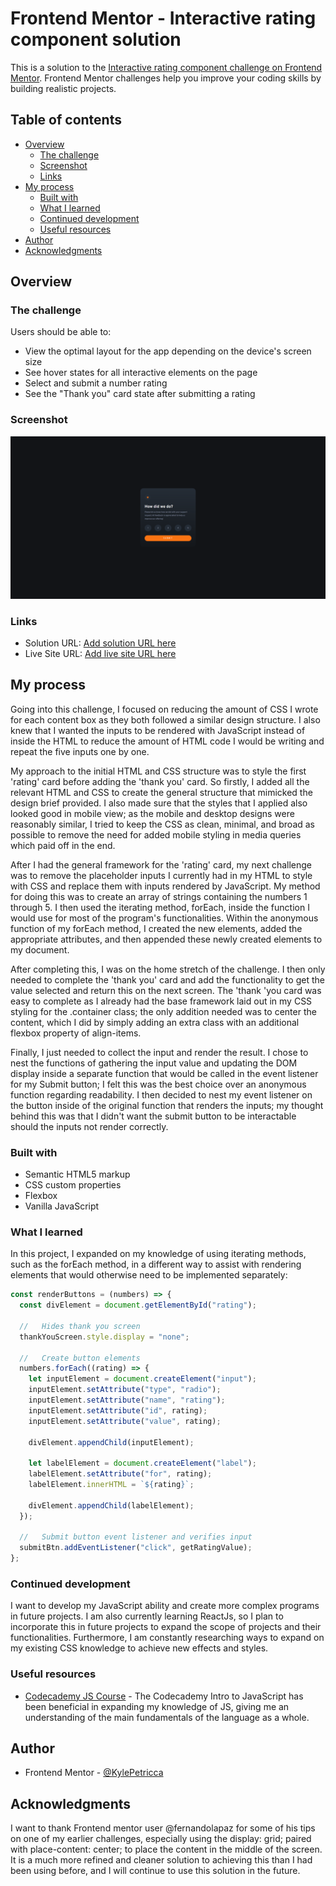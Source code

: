 # Frontend Mentor - Interactive rating component solution

This is a solution to the [Interactive rating component challenge on Frontend Mentor](https://www.frontendmentor.io/challenges/interactive-rating-component-koxpeBUmI). Frontend Mentor challenges help you improve your coding skills by building realistic projects. 

## Table of contents

- [Overview](#overview)
  - [The challenge](#the-challenge)
  - [Screenshot](#screenshot)
  - [Links](#links)
- [My process](#my-process)
  - [Built with](#built-with)
  - [What I learned](#what-i-learned)
  - [Continued development](#continued-development)
  - [Useful resources](#useful-resources)
- [Author](#author)
- [Acknowledgments](#acknowledgments)


## Overview

### The challenge

Users should be able to:

- View the optimal layout for the app depending on the device's screen size
- See hover states for all interactive elements on the page
- Select and submit a number rating
- See the "Thank you" card state after submitting a rating


### Screenshot

![](./images/FireShot%20Capture%20001%20-%20Frontend%20Mentor%20-%20Interactive%20rating%20component%20-%20127.0.0.1.png)


### Links

- Solution URL: [Add solution URL here](https://github.com/KylePetricca/interactive-rating-component)
- Live Site URL: [Add live site URL here](https://your-live-site-url.com)


## My process
Going into this challenge, I focused on reducing the amount of CSS I wrote for each content box as they both followed a similar design structure. I also knew that I wanted the inputs to be rendered with JavaScript instead of inside the HTML to reduce the amount of HTML code I would be writing and repeat the five inputs one by one.

My approach to the initial HTML and CSS structure was to style the first 'rating' card before adding the 'thank you' card. So firstly, I added all the relevant HTML and CSS to create the general structure that mimicked the design brief provided. I also made sure that the styles that I applied also looked good in mobile view; as the mobile and desktop designs were reasonably similar, I tried to keep the CSS as clean, minimal, and broad as possible to remove the need for added mobile styling in media queries which paid off in the end.

After I had the general framework for the 'rating' card, my next challenge was to remove the placeholder inputs I currently had in my HTML to style with CSS and replace them with inputs rendered by JavaScript. My method for doing this was to create an array of strings containing the numbers 1 through 5. I then used the iterating method, forEach, inside the function I would use for most of the program's functionalities. Within the anonymous function of my forEach method, I created the new elements, added the appropriate attributes, and then appended these newly created elements to my document.

After completing this, I was on the home stretch of the challenge. I then only needed to complete the 'thank you' card and add the functionality to get the value selected and return this on the next screen. The 'thank 'you card was easy to complete as I already had the base framework laid out in my CSS styling for the .container class; the only addition needed was to center the content, which I did by simply adding an extra class with an additional flexbox property of align-items.

Finally, I just needed to collect the input and render the result. I chose to nest the functions of gathering the input value and updating the DOM display inside a separate function that would be called in the event listener for my Submit button; I felt this was the best choice over an anonymous function regarding readability. I then decided to nest my event listener on the button inside of the original function that renders the inputs; my thought behind this was that I didn't want the submit button to be interactable should the inputs not render correctly.


### Built with

- Semantic HTML5 markup
- CSS custom properties
- Flexbox
- Vanilla JavaScript


### What I learned

In this project, I expanded on my knowledge of using iterating methods, such as the forEach method, in a different way to assist with rendering elements that would otherwise need to be implemented separately:

```js
const renderButtons = (numbers) => {
  const divElement = document.getElementById("rating");

  //   Hides thank you screen
  thankYouScreen.style.display = "none";

  //   Create button elements
  numbers.forEach((rating) => {
    let inputElement = document.createElement("input");
    inputElement.setAttribute("type", "radio");
    inputElement.setAttribute("name", "rating");
    inputElement.setAttribute("id", rating);
    inputElement.setAttribute("value", rating);

    divElement.appendChild(inputElement);

    let labelElement = document.createElement("label");
    labelElement.setAttribute("for", rating);
    labelElement.innerHTML = `${rating}`;

    divElement.appendChild(labelElement);
  });

  //   Submit button event listener and verifies input
  submitBtn.addEventListener("click", getRatingValue);
};
```


### Continued development

I want to develop my JavaScript ability and create more complex programs in future projects. I am also currently learning ReactJs, so I plan to incorporate this in future projects to expand the scope of projects and their functionalities.
Furthermore, I am constantly researching ways to expand on my existing CSS knowledge to achieve new effects and styles.


### Useful resources

- [Codecademy JS Course](https://www.codecademy.com/enrolled/courses/introduction-to-javascript) - The Codecademy Intro to JavaScript has been beneficial in expanding my knowledge of JS, giving me an understanding of the main fundamentals of the language as a whole.


## Author

- Frontend Mentor - [@KylePetricca](https://www.frontendmentor.io/profile/KylePetricca)


## Acknowledgments

I want to thank Frontend mentor user @fernandolapaz for some of his tips on one of my earlier challenges, especially using the display: grid; paired with place-content: center; to place the content in the middle of the screen. It is a much more refined and cleaner solution to achieving this than I had been using before, and I will continue to use this solution in the future. 
